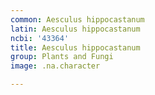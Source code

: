 ```yaml
---
common: Aesculus hippocastanum
latin: Aesculus hippocastanum
ncbi: '43364'
title: Aesculus hippocastanum
group: Plants and Fungi
image: .na.character

---
```


